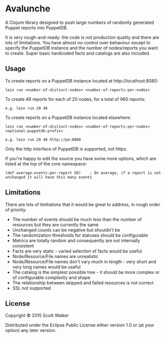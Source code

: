 # Avalunche

A Clojure library designed to push large numbers of randomly generated Puppet reports into PuppetDB.

It is very rough-and-ready: the code is not production quality and there are lots of limitations. You have almost no
control over behaviour except to specify the PuppetDB instance and the number of nodes/reports you want to create. 
Super basic hardcoded facts and catalogs are also included.

## Usage

To create reports on a PuppetDB instance located at http://localhost:8080:

    lein run <number-of-distinct-nodes> <number-of-reports-per-nodes>

To create 48 reports for each of 20 nodes, for a total of 960 reports:

    e.g. lein run 20 48

To create reports on a PuppetDB instance located elsewhere:

    lein run <number-of-distinct-nodes> <number-of-reports-per-nodes> <optional-puppetdb-prefix>

    e.g. lein run 20 48 http://pe:8080

Only the http interface of PuppetDB is supported, not https.

If you're happy to edit the source you have some more options, which are listed at the top of the core namespace:

    (def average-events-per-report 50)    ; On average, if a report is not unchanged it will have this many events

## Limitations

There are lots of limitations that it would be great to address, in rough order of priority:

* The number of events should be much less than the number of resources but they are currently the same
* Unchanged counts can be negative but shouldn't be
* The randomization thresholds for statuses should be configurable
* Metrics are totally random and consequently are not internally consistent
* Facts are very static - varied selection of facts would be useful
* Node/Resource/File names are unrealistic
* Node/Resource/File names don't vary much in length - very short and very long names would be useful
* The catalog is the simplest possible tree - it should be more complex or of configurable complexity and shape
* The relationship between skipped and failed resources is not correct
* SSL not supported

## License

Copyright © 2015 Scott Walker

Distributed under the Eclipse Public License either version 1.0 or (at your option) any later version.

